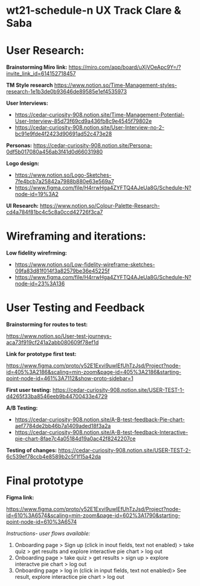 # wt21-schedule-n UX Track Clare & Saba

# User Research:

**Brainstorming Miro link:** 
https://miro.com/app/board/uXjVOeApc9Y=/?invite_link_id=614152718457

**TM Style research**
https://www.notion.so/Time-Management-styles-research-1e1b3de0b93646de89585e1ef4535973

**User Interviews:**
- https://cedar-curiosity-908.notion.site/Time-Management-Potential-User-Interview-85d73f69cd9a436fb8c9e4545f79802e
- https://cedar-curiosity-908.notion.site/User-Interview-no-2-bc91e9fde4f2423d90691ad52c473e28

**Personas:**
https://cedar-curiosity-908.notion.site/Persona-0df5b017080a456ab3f41d0d66031980


**Logo design:**
- https://www.notion.so/Logo-Sketches-7fe4bcb7a25842a7988b880e63e569a7
- https://www.figma.com/file/H4rrwHga4ZYFTQ4AJeUa8G/Schedule-N?node-id=19%3A2


**UI Research:**
https://www.notion.so/Colour-Palette-Research-cd4a784f81bc4c5c8a0ccd42726f3ca7

# Wireframing and iterations:

**Low fidelity wirefrming:**
- https://www.notion.so/Low-fidelity-wireframe-sketches-09fa83d81f014f3a82579be36e45225f
- https://www.figma.com/file/H4rrwHga4ZYFTQ4AJeUa8G/Schedule-N?node-id=23%3A136

# User Testing and Feedback

**Brainstorming for routes to test:**

https://www.notion.so/User-test-journeys-aca73f919cf241a2abb080609f78ef1d

**Link for prototype first test:**

https://www.figma.com/proto/y52E1Exvi9uwlEfUhTzJsd/Project?node-id=405%3A2186&scaling=min-zoom&page-id=405%3A2186&starting-point-node-id=461%3A7112&show-proto-sidebar=1

**First user testing:**
https://cedar-curiosity-908.notion.site/USER-TEST-1-d4265f33ba8546eeb9b44700433e4729

**A/B Testing:**
- https://cedar-curiosity-908.notion.site/A-B-test-feedback-Pie-chart-aef7784de2bb46b7a1409aded18f3a2a
- https://cedar-curiosity-908.notion.site/A-B-test-feedback-Interactive-pie-chart-8fae7c4a05184d19a0ac42f8242207ce


**Testing of changes:**
https://cedar-curiosity-908.notion.site/USER-TEST-2-6c539ef78ccb4e8589b2c5f1f15a42da


# Final prototype

**Figma link:** 

https://www.figma.com/proto/y52E1Exvi9uwlEfUhTzJsd/Project?node-id=610%3A6574&scaling=min-zoom&page-id=602%3A1790&starting-point-node-id=610%3A6574

*Instructions- user flows available:*

1. Onboarding page > Sign up (click in inout fields, text not enabled) >  take quiz > get results and explore interactive pie chart > log out
2. Onboarding page > take quiz >  get results > sign up > explore interactve pie chart > log out
3. Onboarding page > log in (click in input fields, text not enabled)> See result, explore interactice pie chart > log out
